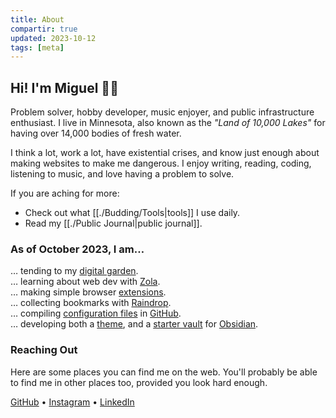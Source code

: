 ```yaml
---
title: About
compartir: true
updated: 2023-10-12
tags: [meta]
---
```

## Hi! I'm Miguel 👋🏼

Problem solver, hobby developer, music enjoyer, and public infrastructure enthusiast. I live in Minnesota, also known as the _"Land of 10,000 Lakes"_ for having over 14,000 bodies of fresh water.

I think a lot, work a lot, have existential crises, and know just enough about making websites to make me dangerous. I enjoy writing, reading, coding, listening to music, and love having a problem to solve.

If you are aching for more:

* Check out what [[./Budding/Tools|tools]] I use daily.
* Read my [[./Public Journal|public journal]].

### As of October 2023, I am…

… tending to my [digital garden](https://forgetfulnotes.com/).  
… learning about web dev with [Zola](https://www.getzola.org).  
… making simple browser [extensions](https://addons.mozilla.org/en-US/firefox/user/17772574/).  
… collecting bookmarks with [Raindrop](https://raindrop.io/SemanticData).  
… compiling [configuration files](https://github.com/semanticdata/dotfiles) in [GitHub](https://github.com/).  
… developing both a [theme](https://github.com/semanticdata/obsidian-sample-theme), and a [starter vault](https://github.com/semanticdata/obsidian-starter-vault) for [Obsidian](https://obsidian.md/).  

### Reaching Out

Here are some places you can find me on the web. You'll probably be able to find me in other places too, provided you look hard enough.

[GitHub](https://github.com/semanticdata) • [Instagram](https://instagram.com/miguelapv) • [LinkedIn](https://www.linkedin.com/in/miguelpimentel29/)
